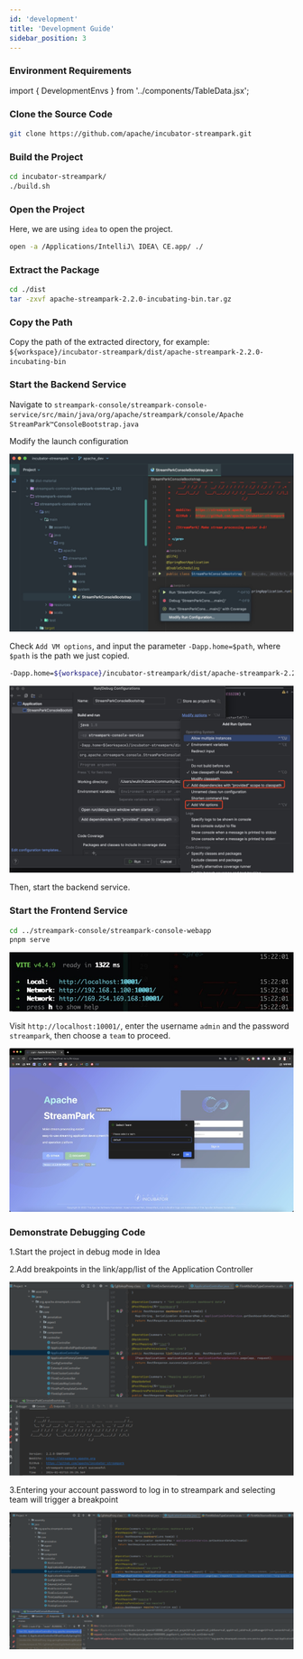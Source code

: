 ```yaml
---
id: 'development'
title: 'Development Guide'
sidebar_position: 3
---
```


### Environment Requirements

import { DevelopmentEnvs } from '../components/TableData.jsx';

<DevelopmentEnvs></DevelopmentEnvs>

### Clone the Source Code

```bash
git clone https://github.com/apache/incubator-streampark.git
```

### Build the Project

```bash
cd incubator-streampark/
./build.sh
```

### Open the Project

Here, we are using `idea` to open the project.

```bash
open -a /Applications/IntelliJ\ IDEA\ CE.app/ ./
```

### Extract the Package

```bash
cd ./dist
tar -zxvf apache-streampark-2.2.0-incubating-bin.tar.gz
```

### Copy the Path

Copy the path of the extracted directory, for example: `${workspace}/incubator-streampark/dist/apache-streampark-2.2.0-incubating-bin`

### Start the Backend Service

Navigate to `streampark-console/streampark-console-service/src/main/java/org/apache/streampark/console/Apache StreamPark™ConsoleBootstrap.java`

Modify the launch configuration

![Streampark Modify Run Configuration](/doc/image/streampark_modify_run_configuration.jpg)

Check `Add VM options`, and input the parameter `-Dapp.home=$path`, where `$path` is the path we just copied.

```bash
-Dapp.home=${workspace}/incubator-streampark/dist/apache-streampark-2.2.0-incubating-bin
```

![Streampark Run Config](/doc/image/streampark_run_config.jpeg)

Then, start the backend service.

### Start the Frontend Service

```bash
cd ../streampark-console/streampark-console-webapp
pnpm serve
```

![Streampark Frontend Running](/doc/image/streampark_frontend_running.png)

Visit `http://localhost:10001/`, enter the username `admin` and the password `streampark`, then choose a `team` to proceed.

![Streampark Select Team](/doc/image/streampark_select_team.jpg)

### Demonstrate Debugging Code

1.Start the project in debug mode in Idea

2.Add breakpoints in the link/app/list of the Application Controller

![Streampark Project Build](/doc/image/streampark_debug_build.png)

3.Entering your account password to log in to streampark and selecting team will trigger a breakpoint

![Streampark Project Build](/doc/image/streampark_debugging.png)
